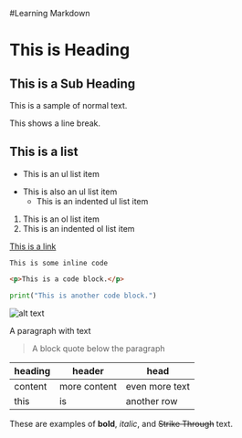 #Learning Markdown

# This is Heading

## This is a Sub Heading

This is a sample of normal text.

This shows a line break.

## This is a list

- This is an ul list item
+ This is also an ul list item
  + This is an indented ul list item

1. This is an ol list item
  1. This is an indented ol list item


[This is a link](#this-is-heading)

`This is some inline code`

```html
<p>This is a code block.</p>
```

```python
print("This is another code block.")
```

![alt text](https://images.pexels.com/photos/11253062/pexels-photo-11253062.jpeg)

A paragraph with text
> A block quote below the paragraph

| heading | header | head |
| --- | --- | --- |
| content | more content | even more text |
| this | is | another row |

These are examples of **bold**, *italic*, and ~~Strike Through~~ text.
